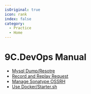 ```yaml
---
isOriginal: true
icon: rank
index: false
category:
  - Practice
  - Home
---
```


# 9C.DevOps Manual

* [Mysql Dump/Resotre](./9c1.mysql-dump-restore.md)
* [Record and Replay Request](./9c2.request-record-replay.md)
* [Manage Sonatype OSSRH](./9c3.sonatype-maven.md)
* [Use Docker/Starter.sh](./9c4.docker-starter.md)
